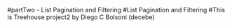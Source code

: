 #partTwo - List Pagination and Filtering
#List Pagination and Filtering #This is Treehouse project2 by Diego C Bolsoni (decebe)

